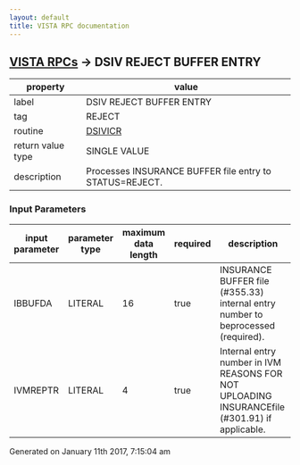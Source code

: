 ```yaml
---
layout: default
title: VISTA RPC documentation
---
```




## [VISTA RPCs](TableOfContent.md) &#8594; DSIV REJECT BUFFER ENTRY 

 property | value 
--- | --- 
 label | DSIV REJECT BUFFER ENTRY
 tag | REJECT
 routine | [DSIVICR](http://code.osehra.org/dox/Routine_DSIVICR_source.html)
 return value type | SINGLE VALUE
 description | Processes INSURANCE BUFFER file entry to STATUS=REJECT.

### Input Parameters

| input parameter | parameter type | maximum data length | required | description | 
| --- | --- | --- | --- | --- | 
| IBBUFDA | LITERAL | 16 | true | INSURANCE BUFFER file (#355.33) internal entry number to beprocessed (required). | 
| IVMREPTR | LITERAL | 4 | true | Internal entry number in IVM REASONS FOR NOT UPLOADING INSURANCEfile (#301.91) if applicable. | 




 Generated on January 11th 2017, 7:15:04 am